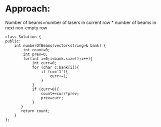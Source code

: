 # Approach: 
Number of beams=number of lasers in current row * number of beams in next non-empty row
```
class Solution {
public:
    int numberOfBeams(vector<string>& bank) {
        int count=0;
        int prev=0;
        for(int i=0;i<bank.size();i++){
            int curr=0;
            for (char c:bank[i]){
                if (c=='1'){
                    curr+=1;
                }
            }
            if (curr>0){
                count+=curr*prev;
                prev=curr;
            }
       }
       return count;
    }
};
```
